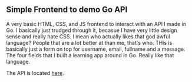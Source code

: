 ## Simple Frontend to demo Go API

A very basic HTML, CSS, and JS frontend to interact with an API I made in Go. I basically just trudged through it, becasue I have very little design sense and really hate CSS. I mean who actually likes that god awful language? People that are a lot better at than me, that's who. THis is basically just a form on top for username, email, fullname and a message. The four fields that I built a learning app around in Go. Really like that language. 

The API is located [here](https://github.com/ddcroft73/go-crud-app).